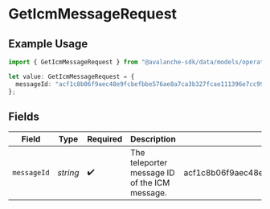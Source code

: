 # GetIcmMessageRequest

## Example Usage

```typescript
import { GetIcmMessageRequest } from "@avalanche-sdk/data/models/operations";

let value: GetIcmMessageRequest = {
  messageId: "acf1c8b06f9aec48e9fcbefbbe576ae8a7ca3b327fcae111396e7cc99956674d",
};
```

## Fields

| Field                                                            | Type                                                             | Required                                                         | Description                                                      | Example                                                          |
| ---------------------------------------------------------------- | ---------------------------------------------------------------- | ---------------------------------------------------------------- | ---------------------------------------------------------------- | ---------------------------------------------------------------- |
| `messageId`                                                      | *string*                                                         | :heavy_check_mark:                                               | The teleporter message ID of the ICM message.                    | acf1c8b06f9aec48e9fcbefbbe576ae8a7ca3b327fcae111396e7cc99956674d |